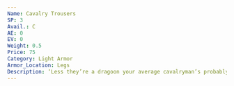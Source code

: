```yaml
---
Name: Cavalry Trousers
SP: 3
Avail.: C
AE: 0
EV: 0
Weight: 0.5
Price: 75
Category: Light Armor
Armor_Location: Legs
Description: ‘Less they’re a dragoon your average cavalryman’s probably not gonna wear a ton of armor. These dark trouser are only reinforced by leather straps.
---
```

